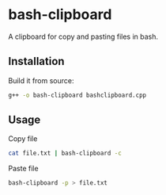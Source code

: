 # bash-clipboard
A clipboard for copy and pasting files in bash.

## Installation

Build it from source:
```bash
g++ -o bash-clipboard bashclipboard.cpp
```

## Usage

Copy file
```bash
cat file.txt | bash-clipboard -c 
```

Paste file
```bash
bash-clipboard -p > file.txt
```

